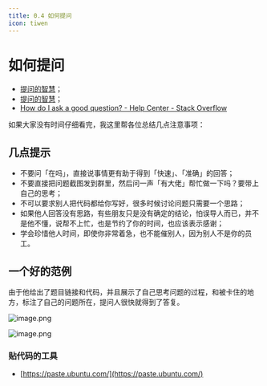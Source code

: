 ```yaml
---
title: 0.4 如何提问
icon: tiwen
---
```


# 如何提问

+ [提问的智慧](https://github.com/ryanhanwu/How-To-Ask-Questions-The-Smart-Way/blob/main/README-zh_CN.md)；
+ [提问的智慧](https://wiki.yoitsu.moe/wiki/Portal:Ask/Nutshell#.E5.A5.BD.E9.97.AE.E9.A2.98.E4.B8.8E.E8.A0.A2.E9.97.AE.E9.A2.98)；
+ [How do I ask a good question? - Help Center - Stack Overflow](https://stackoverflow.com/help/how-to-ask)

如果大家没有时间仔细看完，我这里帮各位总结几点注意事项：


## 几点提示


- 不要问「在吗」，直接说事情更有助于得到「快速」、「准确」的回答；
- 不要直接把问题截图发到群里，然后问一声「有大佬」帮忙做一下吗？要带上自己的思考；
- 不可以要求别人把代码都给你写好，很多时候讨论问题只需要一个思路；
- 如果他人回答没有思路，有些朋友只是没有确定的结论，怕误导人而已，并不是他不懂，说帮不上忙，也是节约了你的时间，也应该表示感谢；
- 学会珍惜他人时间，即使你非常着急，也不能催别人，因为别人不是你的员工。

## 一个好的范例

由于他给出了题目链接和代码，并且展示了自己思考问题的过程，和被卡住的地方，标注了自己的问题所在，提问人很快就得到了答复。

![image.png](https://tva1.sinaimg.cn/large/008i3skNgy1gwnfv1dr76j315o0igdkt.jpg)

![image.png](https://tva1.sinaimg.cn/large/008i3skNgy1gwnfvddnvbj30pd0qojtg.jpg)



### 贴代码的工具

+ [https://paste.ubuntu.com/](https://paste.ubuntu.com/)
